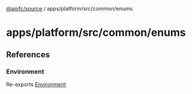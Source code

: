 [@aiofc/source](../../../../../index.md) / apps/platform/src/common/enums

# apps/platform/src/common/enums

## References

### Environment

Re-exports [Environment](environment.enum/enumerations/Environment.md)
